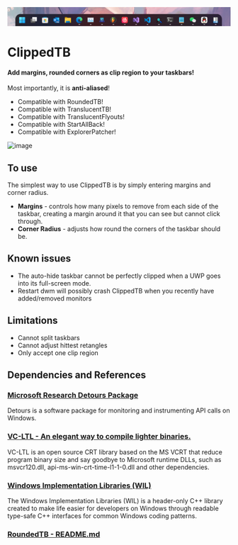 ![ClippedTB](Images/banner.png)
# ClippedTB
#### Add margins, rounded corners as clip region to your taskbars!   
Most importantly, it is **anti-aliased**!

- Compatible with RoundedTB!   
- Compatible with TranslucentTB!
- Compatible with TranslucentFlyouts!   
- Compatible with StartAllBack!
- Compatible with ExplorerPatcher!

![image](Images/screenshot.png)
## To use
The simplest way to use ClippedTB is by simply entering margins and corner radius.
 - **Margins** - controls how many pixels to remove from each side of the taskbar, creating a margin around it that you can see but cannot click through.
 -  **Corner Radius** - adjusts how round the corners of the taskbar should be.
## Known issues
- The auto-hide taskbar cannot be perfectly clipped when a UWP goes into its full-screen mode.
- Restart dwm will possibly crash ClippedTB when you recently have added/removed monitors
## Limitations
- Cannot split taskbars
- Cannot adjust hittest retangles
- Only accept one clip region
## Dependencies and References
### [Microsoft Research Detours Package](https://github.com/microsoft/Detours)  
Detours is a software package for monitoring and instrumenting API calls on Windows.  
### [VC-LTL - An elegant way to compile lighter binaries.](https://github.com/Chuyu-Team/VC-LTL5)  
VC-LTL is an open source CRT library based on the MS VCRT that reduce program binary size and say goodbye to Microsoft runtime DLLs, such as msvcr120.dll, api-ms-win-crt-time-l1-1-0.dll and other dependencies.  
### [Windows Implementation Libraries (WIL)](https://github.com/Microsoft/wil)  
The Windows Implementation Libraries (WIL) is a header-only C++ library created to make life easier for developers on Windows through readable type-safe C++ interfaces for common Windows coding patterns.  
### [RoundedTB - README.md](https://github.com/RoundedTB/RoundedTB/blob/master/README.md) 